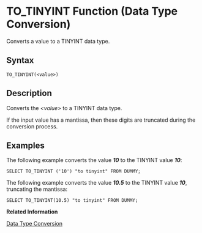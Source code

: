 <!-- loio20f1e6a175191014a59583315d023b7f -->

# TO\_TINYINT Function \(Data Type Conversion\)

Converts a value to a TINYINT data type.



<a name="loio20f1e6a175191014a59583315d023b7f__sql_function_to_tinyint_1sql_function_to_tinyint_syntax"/>

## Syntax

```
TO_TINYINT(<value>)
```



<a name="loio20f1e6a175191014a59583315d023b7f__sql_function_to_tinyint_1sql_function_to_tinyint_description"/>

## Description

Converts the *<value\>* to a TINYINT data type.

If the input value has a mantissa, then these digits are truncated during the conversion process.



<a name="loio20f1e6a175191014a59583315d023b7f__sql_function_to_tinyint_1sql_function_to_tinyint_examples"/>

## Examples

The following example converts the value ***10*** to the TINYINT value ***10***:

```
SELECT TO_TINYINT ('10') "to tinyint" FROM DUMMY;
```

The following example converts the value ***10.5*** to the TINYINT value ***10***, truncating the mantissa:

```
SELECT TO_TINYINT(10.5) "to tinyint" FROM DUMMY;
```

**Related Information**  


[Data Type Conversion](../data-type-conversion-46ff965.md "Both implicit and explicit data type conversions are allowed in the SAP HANA database.")

